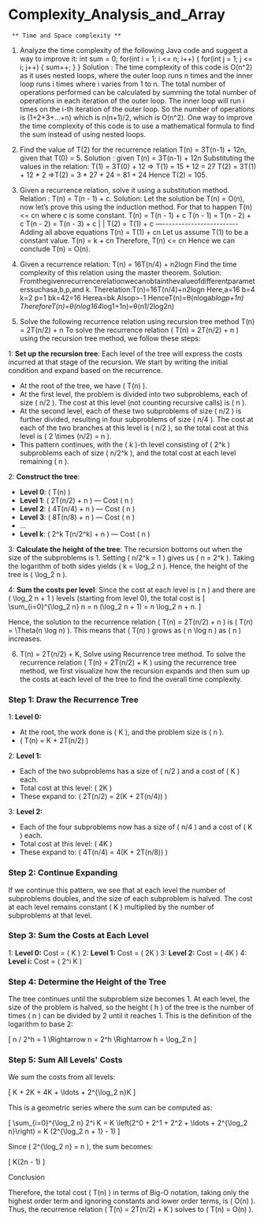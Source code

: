 # Complexity_Analysis_and_Array

     ** Time and Space complexity **

1. Analyze the time complexity of the following Java code and suggest a way to improve it:
int sum = 0;
for(int i = 1; i <= n; i++) {
for(int j = 1; j <= i; j++) {
sum++;
}
}
Solution :
The time complexity of this code is O(n^2) as it uses nested loops, where the outer loop runs n times and the inner
loop runs i times where i varies from 1 to n.
The total number of operations performed can be calculated by summing the total number of operations in each
iteration of the outer loop. The inner loop will run i times on the i-th iteration of the outer loop. So the number of
operations is (1+2+3+...+n) which is n(n+1)/2, which is O(n^2).
One way to improve the time complexity of this code is to use a mathematical formula to find the sum instead of
using nested loops.
2. Find the value of T(2) for the recurrence relation T(n) = 3T(n-1) + 12n, given that T(0) = 5.
Solution : given T(n) = 3T(n-1) + 12n
Substituting the values in the relation:
T(1) = 3T(0) + 12
=> T(1) = 15 + 12 = 27
T(2) = 3T(1) + 12 * 2
=>T(2) = 3 * 27 + 24 = 81 + 24
Hence T(2) = 105.
3. Given a recurrence relation, solve it using a substitution method. Relation : T(n) = T(n - 1) + c.
Solution: Let the solution be T(n) = O(n), now let’s prove this using the induction method.
For that to happen T(n) <= cn where c is some constant.
T(n) = T(n - 1) + c
T(n - 1) = T(n - 2) + c
T(n - 2) = T(n - 3) + c
|
|
T(2) = T(1) + c
—------------------------ Adding all above equations
T(n) = T(1) + cn
Let us assume T(1) to be a constant value.
T(n) = k + cn
Therefore, T(n) <= cn
Hence we can conclude T(n) = O(n).

4. Given a recurrence relation:
T(n) = 16T(n/4) + n2logn
Find the time complexity of this relation using the master theorem.
Solution: Fromthegivenrecurrencerelationwecanobtainthevalueofdifferentparameterssuchasa,b,p,and
k.
Therelation:T(n)=16T(n/4)+n2logn
Here,a=16
b=4
k=2
p=1
bk=42=16
Herea=bk
Alsop>-1
HenceT(n)=θ(nlogab*logp+1n)
ThereforeT(n)=θ(nlog164*log1+1n)=θ(n1/2log2n)

5. Solve the following recurrence relation using recursion tree method
T(n) = 2T(n/2) + n
To solve the recurrence relation \( T(n) = 2T(n/2) + n \) using the recursion tree method, we follow these steps:

1: **Set up the recursion tree**: Each level of the tree will express the costs incurred at that stage of the recursion. We start by writing the initial condition and expand based on the recurrence.

   - At the root of the tree, we have \( T(n) \).
   - At the first level, the problem is divided into two subproblems, each of size \( n/2 \). The cost at this level (not counting recursive calls) is \( n \).
   - At the second level, each of these two subproblems of size \( n/2 \) is further divided, resulting in four subproblems of size \( n/4 \). The cost at each of the two branches at this level is \( n/2 \), so the total cost at this level is \( 2 \times (n/2) = n \).
   - This pattern continues, with the \( k \)-th level consisting of \( 2^k \) subproblems each of size \( n/2^k \), and the total cost at each level remaining \( n \).

2: **Construct the tree**:
   - **Level 0**: \( T(n) \)
   - **Level 1**: \( 2T(n/2) + n \) — Cost \( n \)
   - **Level 2**: \( 4T(n/4) + n \) — Cost \( n \)
   - **Level 3**: \( 8T(n/8) + n \) — Cost \( n \)
   - ...
   - **Level k**: \( 2^k T(n/2^k) + n \) — Cost \( n \)

3: **Calculate the height of the tree**: The recursion bottoms out when the size of the subproblems is 1. Setting \( n/2^k = 1 \) gives us \( n = 2^k \). Taking the logarithm of both sides yields \( k = \log_2 n \). Hence, the height of the tree is \( \log_2 n \).

4: **Sum the costs per level**: Since the cost at each level is \( n \) and there are \( \log_2 n + 1 \) levels (starting from level 0), the total cost is
   \[ \sum_{i=0}^{\log_2 n} n = n (\log_2 n + 1) = n \log_2 n + n. \]

Hence, the solution to the recurrence relation \( T(n) = 2T(n/2) + n \) is \( T(n) = \Theta(n \log n) \). This means that \( T(n) \) grows as \( n \log n \) as \( n \) increases.

6. T(n) = 2T(n/2) + K, Solve using Recurrence tree method.
To solve the recurrence relation \( T(n) = 2T(n/2) + K \) using the recurrence tree method, we first visualize how the recursion expands and then sum up the costs at each level of the tree to find the overall time complexity.

### Step 1: Draw the Recurrence Tree

1: **Level 0:**
   - At the root, the work done is \( K \), and the problem size is \( n \).
   - \( T(n) = K + 2T(n/2) \)

2: **Level 1:**
   - Each of the two subproblems has a size of \( n/2 \) and a cost of \( K \) each.
   - Total cost at this level: \( 2K \) 
   - These expand to: \( 2T(n/2) = 2(K + 2T(n/4)) \)

3: **Level 2:**
   - Each of the four subproblems now has a size of \( n/4 \) and a cost of \( K \) each.
   - Total cost at this level: \( 4K \)
   - These expand to: \( 4T(n/4) = 4(K + 2T(n/8)) \)

### Step 2: Continue Expanding

If we continue this pattern, we see that at each level the number of subproblems doubles, and the size of each subproblem is halved. The cost at each level remains constant \( K \) multiplied by the number of subproblems at that level.

### Step 3: Sum the Costs at Each Level

1: **Level 0:** Cost = \( K \)
2: **Level 1:** Cost = \( 2K \)
3: **Level 2:** Cost = \( 4K \)
4: **Level i:** Cost = \( 2^i K \)

### Step 4: Determine the Height of the Tree

The tree continues until the subproblem size becomes 1. At each level, the size of the problem is halved, so the height \( h \) of the tree is the number of times \( n \) can be divided by 2 until it reaches 1. This is the definition of the logarithm to base 2:

\[ n / 2^h = 1 \Rightarrow n = 2^h \Rightarrow h = \log_2 n \]

### Step 5: Sum All Levels' Costs

We sum the costs from all levels:

\[ K + 2K + 4K + \ldots + 2^{\log_2 n}K \]

This is a geometric series where the sum can be computed as:

\[ \sum_{i=0}^{\log_2 n} 2^i K = K \left(2^0 + 2^1 + 2^2 + \ldots + 2^{\log_2 n}\right) = K (2^{\log_2 n + 1} - 1) \]

Since \( 2^{\log_2 n} = n \), the sum becomes:

\[ K(2n - 1) \]

 Conclusion

Therefore, the total cost \( T(n) \) in terms of Big-O notation, taking only the highest order term and ignoring constants and lower order terms, is \( O(n) \). Thus, the recurrence relation \( T(n) = 2T(n/2) + K \) solves to \( T(n) = O(n) \).

